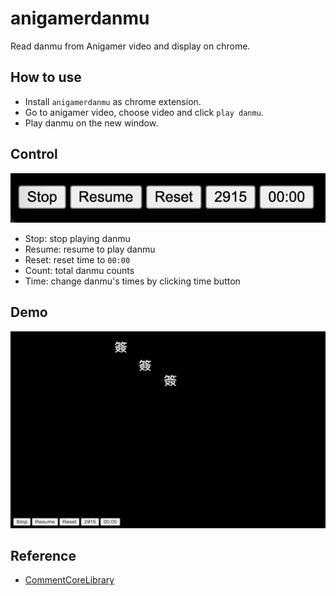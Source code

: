 # anigamerdanmu

Read danmu from Anigamer video and display on chrome.

## How to use

- Install `anigamerdanmu` as chrome extension.
- Go to anigamer video, choose video and click `play danmu`.
- Play danmu on the new window.

## Control

![Control button](img/control.jpg)

- Stop: stop playing danmu
- Resume: resume to play danmu
- Reset: reset time to `00:00`
- Count: total danmu counts
- Time: change danmu's times by clicking time button

## Demo

![Sample](img/description.jpg)

## Reference

- [CommentCoreLibrary](https://github.com/jabbany/CommentCoreLibrary)

